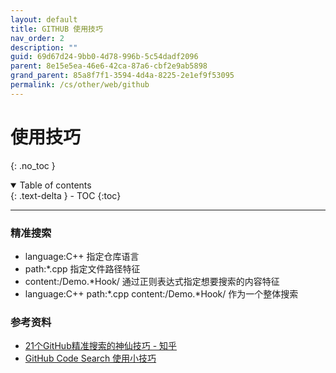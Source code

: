 ```yaml
---
layout: default
title: GITHUB 使用技巧
nav_order: 2
description: ""
guid: 69d67d24-9bb0-4d78-996b-5c54dadf2096
parent: 8e15e5ea-46e6-42ca-87a6-cbf2e9ab5898
grand_parent: 85a8f7f1-3594-4d4a-8225-2e1ef9f53095
permalink: /cs/other/web/github
---
```


# 使用技巧
{: .no_toc }

<details open markdown="block">
  <summary>
    Table of contents
  </summary>
  {: .text-delta }
- TOC
{:toc}
</details>

---

### 精准搜索
- language:C++ 指定仓库语言
- path:*.cpp 指定文件路径特征
- content:/Demo.*Hook/ 通过正则表达式指定想要搜索的内容特征
- language:C++  path:*.cpp content:/Demo.*Hook/ 作为一个整体搜索


### 参考资料
- [21个GitHub精准搜索的神仙技巧 - 知乎](https://zhuanlan.zhihu.com/p/347723938)
- [GitHub Code Search 使用小技巧](https://einverne.github.io/post/2022/01/github-code-search-tips.html)